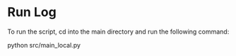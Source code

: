 # Run Log
To run the script, cd into the main directory and run the following command:

python src/main_local.py